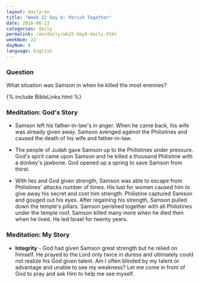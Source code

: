 ```yaml
---
layout: daily-en
title: "Week 22 Day 6: Perish Together"
date: 2016-06-23
categories: daily
permalink: /en/daily/wk22-day6-daily.html
weekNum: 22
dayNum: 6
language: English
---
```

### Question     
What situation was Samson in when he killed the most enemies? 

{% include BibleLinks.html %} 

### Meditation: God's Story   
+ Samson left his father-in-law's in anger. When he came back, his wife was already given away. Samson avenged against the Philistines and caused the death of his wife and father-in-law. 

+ The people of Judah gave Samson up to the Philistines under pressure. God's spirit came upon Samson and he killed a thousand Philistine with a donkey's jawbone. God opened up a spring to save Samson from thirst. 

+ With lies and God given strength, Samson was able to escape from Philistines' attacks number of times. His lust for women caused him to give away his secret and cost him strength. Philistine captured Samson and gouged out his eyes. After regaining his strength, Samson pulled down the temple's pillars. Samson perished together with all Philistines under the temple roof. Samson killed many more when he died then when he lived. He led Israel for twenty years. 

### Meditation: My Story   
+ **Integrity** - God had given Samson great strength but he relied on himself. He prayed to the Lord only twice in duress and ultimately could not realize his God given talent. Am I often blinded by my talent or advantage and unable to see my weakness? Let me come in front of God to pray and ask Him to help me see myself. 
